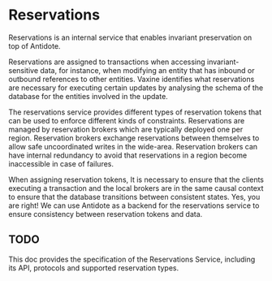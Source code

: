 # Reservations

Reservations is an internal service that enables invariant preservation on top of Antidote.

Reservations are assigned to transactions when accessing invariant-sensitive data, for instance, when modifying an entity that has inbound or outbound references to other entities. Vaxine identifies what reservations are necessary for executing certain updates by analysing the schema of the database for the entities involved in the update.

The reservations service provides different types of reservation tokens that can be used to enforce different kinds of constraints. Reservations are managed by reservation brokers which are typically deployed one per region. Reservation brokers exchange reservations between themselves to allow safe uncoordinated writes in the wide-area. Reservation brokers can have internal redundancy to avoid that reservations in a region become inaccessible in case of failures.

When assigning reservation tokens, It is necessary to ensure that the clients executing a transaction and the local brokers are in the same causal context to ensure that the database transitions between consistent states. Yes, you are right! We can use Antidote as a backend for the reservations service to ensure consistency between reservation tokens and data.



## TODO

This doc provides the specification of the Reservations Service, including its API, protocols and supported reservation types.